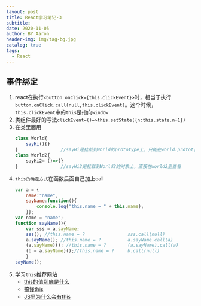 ```yaml
---
layout: post
title: React学习笔记-3
subtitle:
date: 2020-11-05
author: BY Aaron
header-img: img/tag-bg.jpg
catalog: true
tags:
  - React
---
```


## 事件绑定
1. react在执行`<button onClick={this.clickEvent}>`时，相当于执行`button.onClick.call(null,this.clickEvent)`。这个时候，`this.clickEvent`中的`this`是指向`window`
2. 类组件最好的写法`clickEvent=()=>this.setState({n:this.state.n+1})`
3. 在类里面用
   ```js
   class World{
       sayHi(){}
   }                //sayHi是挂载到World的prototype上，只能在world.prototype里面找到
   class World2{
       sayHi2= ()=>{}
   }                //sayHi2是挂载到World2的对象上，直接在world2里查看
   ```
4. `this的确定方式`在函数后面自己加上call
    ```js
    var a = {
        name:"name",
        sayName:function(){
            console.log("this.name = " + this.name);
        }};
    var name = "name";
    function sayName(){
        var sss = a.sayName;
        sss(); //this.name = ?                sss.call(null)           this指向window
        a.sayName(); //this.name = ?          a.sayName.call(a)        this指向a
        (a.sayName)(); //this.name = ?        (a.sayName).call(a)      this指向a
        (b = a.sayName)();//this.name = ?     b.call(null)             this指向window
        }
    sayName();
    ```
5. 学习`this`推荐网站
   * [this的值到底是什么](https://zhuanlan.zhihu.com/p/23804247)
   * [搞懂this](https://zhuanlan.zhihu.com/p/25991271)
   * [JS里为什么会有this](https://zhuanlan.zhihu.com/p/30164164)